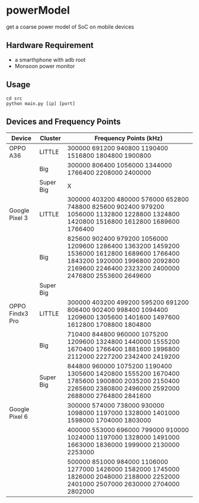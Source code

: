 # powerModel
get a coarse power model of SoC on mobile devices

## Hardware Requirement
* a smarthphone with adb root
* Monsoon power monitor

## Usage
```
cd src
python main.py [ip] [port]
```

## Devices and Frequency Points
  | Device          | Cluster   | Frequency Points (kHz)                                                             |
  | --------------- | --------- | ------------------------------------------------------------ |
  | OPPO A36        | LITTLE    | 300000 691200 940800 1190400 1516800 1804800 1900800         |
  |                 | Big       | 300000 806400 1056000 1344000 1766400 2208000 2400000        |
  |                 | Super Big | X                                                            |
  | Google Pixel 3  | LITTLE    | 300000 403200 480000 576000 652800 748800 825600 902400 979200 1056000 1132800 1228800 1324800 1420800 1516800 1612800 1689600 1766400 |
  |                 | Big       | 825600 902400 979200 1056000 1209600 1286400 1363200 1459200 1536000 1612800 1689600 1766400 1843200 1920000 1996800 2092800 2169600 2246400 2323200 2400000 2476800 2553600 2649600 |
  |                 | Super Big |                                                              |
  | OPPO Findx3 Pro | LITTLE    | 300000 403200 499200 595200 691200 806400 902400 998400 1094400 1209600 1305600 1401600 1497600 1612800 1708800 1804800 |
  |                 | Big       | 710400 844800 960000 1075200 1209600 1324800 1440000 1555200 1670400 1766400 1881600 1996800 2112000 2227200 2342400 2419200 |
  |                 | Super Big | 844800 960000 1075200 1190400 1305600 1420800 1555200 1670400 1785600 1900800 2035200 2150400 2265600 2380800 2496000 2592000 2688000 2764800 2841600 |
  | Google Pixel 6  |           | 300000 574000 738000 930000 1098000 1197000 1328000 1401000 1598000 1704000 1803000 |
  |                 |           | 400000 553000 696000 799000 910000 1024000 1197000 1328000 1491000 1663000 1836000 1999000 2130000 2253000 |
  |                 |           | 500000 851000 984000 1106000 1277000 1426000 1582000 1745000 1826000 2048000 2188000 2252000 2401000 2507000 2630000 2704000 2802000 |
